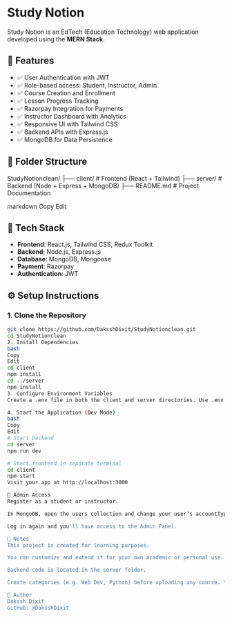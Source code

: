 # Study Notion

Study Notion is an EdTech (Education Technology) web application developed using the **MERN Stack**.

## 🚀 Features

- ✅ User Authentication with JWT  
- ✅ Role-based access: Student, Instructor, Admin  
- ✅ Course Creation and Enrollment  
- ✅ Lesson Progress Tracking  
- ✅ Razorpay Integration for Payments  
- ✅ Instructor Dashboard with Analytics  
- ✅ Responsive UI with Tailwind CSS  
- ✅ Backend APIs with Express.js  
- ✅ MongoDB for Data Persistence

## 📁 Folder Structure

StudyNotionclean/
├── client/ # Frontend (React + Tailwind)
├── server/ # Backend (Node + Express + MongoDB)
├── README.md # Project Documentation

markdown
Copy
Edit

## 🔧 Tech Stack

- **Frontend**: React.js, Tailwind CSS, Redux Toolkit  
- **Backend**: Node.js, Express.js  
- **Database**: MongoDB, Mongoose  
- **Payment**: Razorpay  
- **Authentication**: JWT

## ⚙️ Setup Instructions

### 1. Clone the Repository
```bash
git clone https://github.com/DaksshDixit/StudyNotionclean.git
cd StudyNotionclean
2. Install Dependencies
bash
Copy
Edit
cd client
npm install
cd ../server
npm install
3. Configure Environment Variables
Create a .env file in both the client and server directories. Use .env.example as a guide to set required variables like MongoDB URI, JWT secrets, etc.

4. Start the Application (Dev Mode)
bash
Copy
Edit
# Start backend
cd server
npm run dev

# Start frontend in separate terminal
cd client
npm start
Visit your app at http://localhost:3000

🔐 Admin Access
Register as a student or instructor.

In MongoDB, open the users collection and change your user’s accountType to "Admin".

Log in again and you'll have access to the Admin Panel.

🧠 Notes
This project is created for learning purposes.

You can customize and extend it for your own academic or personal use.

Backend code is located in the server folder.

Create categories (e.g. Web Dev, Python) before uploading any course. You must be an Admin to create categories.

👤 Author
Dakssh Dixit
GitHub: @DaksshDixit








